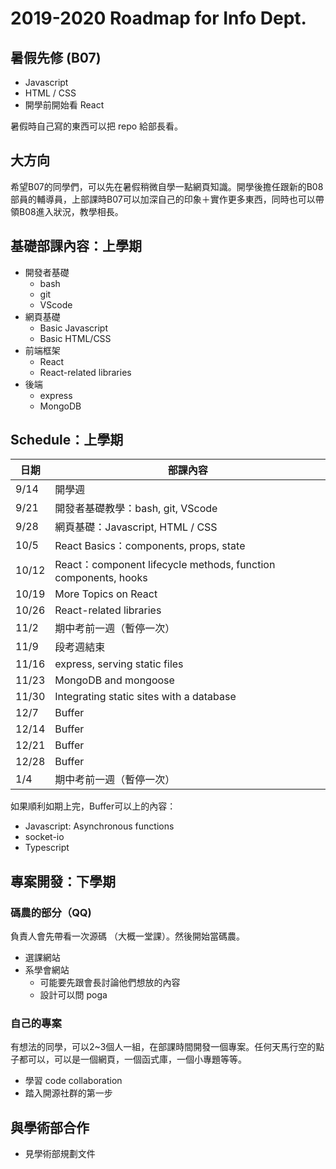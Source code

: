 # 2019-2020 Roadmap for Info Dept.

## 暑假先修 (B07)
- Javascript
- HTML / CSS
- 開學前開始看 React

暑假時自己寫的東西可以把 repo 給部長看。

## 大方向
希望B07的同學們，可以先在暑假稍微自學一點網頁知識。開學後擔任跟新的B08部員的輔導員，上部課時B07可以加深自己的印象＋實作更多東西，同時也可以帶領B08進入狀況，教學相長。
## 基礎部課內容：上學期

- 開發者基礎
    - bash
    - git 
    - VScode
- 網頁基礎 
    - Basic Javascript
    - Basic HTML/CSS
- 前端框架
    - React 
    - React-related libraries
- 後端
    - express
    - MongoDB

## Schedule：上學期
|日期|部課內容|
|---|---|
|9/14|開學週|
|9/21|開發者基礎教學：bash, git, VScode|
|9/28|網頁基礎：Javascript, HTML / CSS|
|10/5|React Basics：components, props, state|
|10/12|React：component lifecycle methods, function components, hooks|
|10/19|More Topics on React|
|10/26|React-related libraries|
|11/2|期中考前一週（暫停一次）|
|11/9|段考週結束|
|11/16|express, serving static files|
|11/23|MongoDB and mongoose|
|11/30|Integrating static sites with a database|
|12/7|Buffer|
|12/14|Buffer|
|12/21|Buffer|
|12/28|Buffer|
|1/4|期中考前一週（暫停一次）|

如果順利如期上完，Buffer可以上的內容：
- Javascript: Asynchronous functions
- socket-io
- Typescript 

## 專案開發：下學期

### 碼農的部分（QQ)
負責人會先帶看一次源碼 （大概一堂課）。然後開始當碼農。
- 選課網站
- 系學會網站
    - 可能要先跟會長討論他們想放的內容
    - 設計可以問 poga

### 自己的專案
有想法的同學，可以2~3個人一組，在部課時間開發一個專案。任何天馬行空的點子都可以，可以是一個網頁，一個函式庫，一個小專題等等。
- 學習 code collaboration
- 踏入開源社群的第一步

## 與學術部合作
- 見學術部規劃文件
